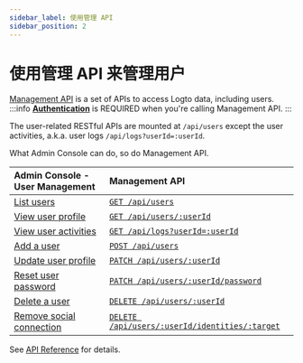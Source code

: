 ```yaml
---
sidebar_label: 使用管理 API
sidebar_position: 2
---
```


# 使用管理 API 来管理用户

[Management API](../../../docs/references/core/#management-api) is a set of APIs to access Logto data, including users.
:::info
[**Authentication**](../../../docs/references/core/#authentication) is REQUIRED when you're calling Management API.
:::

The user-related RESTful APIs are mounted at `/api/users` except the user activities, a.k.a. user logs `/api/logs?userId=:userId`.

What Admin Console can do, so do Management API.

| Admin Console - User Management                                                                                 | Management API                                                                                                                                       |
| :-------------------------------------------------------------------------------------------------------------- | :--------------------------------------------------------------------------------------------------------------------------------------------------- |
| [List users](../../../docs/recipes/manage-users/using-admin-console#list-and-search-users)                      | <a href="/api/#tag/Users/paths/~1api~1users/get" target="_blank"> `GET /api/users`</a>                                                               |
| [View user profile](../../../docs/recipes/manage-users/using-admin-console#view-user-profile)                   | <a href="/api/#tag/Users/paths/~1api~1users~1:userId/get" target="_blank">`GET /api/users/:userId`</a>                                               |
| [View user activities](../../../docs/recipes/manage-users/using-admin-console#view-user-activities)             | <a href="/api/#tag/Logs/paths/~1api~1logs/get" target="_blank">`GET /api/logs?userId=:userId`</a>                                                    |
| [Add a user](../../../docs/recipes/manage-users/using-admin-console#add-user)                                   | <a href="/api/#tag/Users/paths/~1api~1users/post" target="_blank">`POST /api/users`</a>                                                              |
| [Update user profile](../../../docs/recipes/manage-users/using-admin-console#view-and-update-user-profile)      | <a href="/api/#tag/Users/paths/~1api~1users~1:userId/patch" target="_blank">`PATCH /api/users/:userId`</a>                                           |
| [Reset user password](../../../docs/recipes/manage-users/using-admin-console#reset-user-password)               | <a href="/api/#tag/Users/paths/~1api~1users~1:userId~1password/patch" target="_blank">`PATCH /api/users/:userId/password`</a>                        |
| [Delete a user](../../../docs/recipes/manage-users/using-admin-console#delete-user)                             | <a href="/api/#tag/Users/paths/~1api~1users~1:userId/delete" target="_blank">`DELETE /api/users/:userId`</a>                                         |
| [Remove social connection](../../../docs/recipes/manage-users/using-admin-console#view-and-update-user-profile) | <a href="/api/#tag/Users/paths/~1api~1users~1:userId~1identities~1:target/delete" target="_blank">`DELETE /api/users/:userId/identities/:target`</a> |

See <a href="/api/#tag/Users" target="_blank">API Reference</a> for details.
